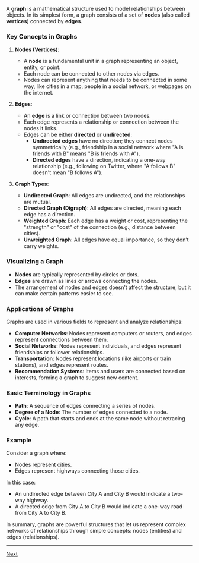 A **graph** is a mathematical structure used to model relationships between objects. In its simplest form, a graph consists of a set of **nodes** (also called **vertices**) connected by **edges**.

### Key Concepts in Graphs

1. **Nodes (Vertices)**:
   - A **node** is a fundamental unit in a graph representing an object, entity, or point.
   - Each node can be connected to other nodes via edges.
   - Nodes can represent anything that needs to be connected in some way, like cities in a map, people in a social network, or webpages on the internet.

2. **Edges**:
   - An **edge** is a link or connection between two nodes.
   - Each edge represents a relationship or connection between the nodes it links.
   - Edges can be either **directed** or **undirected**:
     - **Undirected edges** have no direction; they connect nodes symmetrically (e.g., friendship in a social network where "A is friends with B" means "B is friends with A").
     - **Directed edges** have a direction, indicating a one-way relationship (e.g., following on Twitter, where "A follows B" doesn't mean "B follows A").

3. **Graph Types**:
   - **Undirected Graph**: All edges are undirected, and the relationships are mutual.
   - **Directed Graph (Digraph)**: All edges are directed, meaning each edge has a direction.
   - **Weighted Graph**: Each edge has a weight or cost, representing the "strength" or "cost" of the connection (e.g., distance between cities).
   - **Unweighted Graph**: All edges have equal importance, so they don’t carry weights.

### Visualizing a Graph

- **Nodes** are typically represented by circles or dots.
- **Edges** are drawn as lines or arrows connecting the nodes.
- The arrangement of nodes and edges doesn’t affect the structure, but it can make certain patterns easier to see.

### Applications of Graphs

Graphs are used in various fields to represent and analyze relationships:

- **Computer Networks**: Nodes represent computers or routers, and edges represent connections between them.
- **Social Networks**: Nodes represent individuals, and edges represent friendships or follower relationships.
- **Transportation**: Nodes represent locations (like airports or train stations), and edges represent routes.
- **Recommendation Systems**: Items and users are connected based on interests, forming a graph to suggest new content.

### Basic Terminology in Graphs

- **Path**: A sequence of edges connecting a series of nodes.
- **Degree of a Node**: The number of edges connected to a node.
- **Cycle**: A path that starts and ends at the same node without retracing any edge.

### Example

Consider a graph where:
- Nodes represent cities.
- Edges represent highways connecting those cities.

In this case:
- An undirected edge between City A and City B would indicate a two-way highway.
- A directed edge from City A to City B would indicate a one-way road from City A to City B.
  
In summary, graphs are powerful structures that let us represent complex networks of relationships through simple concepts: nodes (entities) and edges (relationships).

---

[Next](https://t2m.io/41JNV1n)
